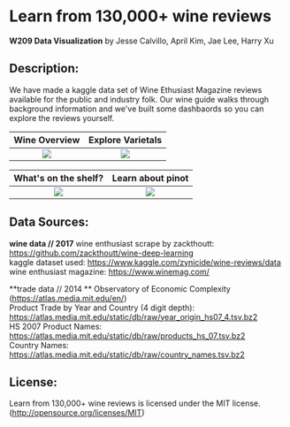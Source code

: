 # Learn from 130,000+ wine reviews

**W209 Data Visualization** by Jesse Calvillo, April Kim, Jae Lee, Harry Xu    

## Description: ##
We have made a kaggle data set of Wine Ethusiast Magazine reviews available for the public and industry folk.
Our wine guide walks through background information and we've built some dashbaords so you can explore the reviews yourself.

|Wine Overview |  Explore Varietals |
|:------------:|:------------------:|
| ![](http://people.ischool.berkeley.edu/~aprilkim/img/scrolly1.gif)  |  ![](http://people.ischool.berkeley.edu/~aprilkim/img/varietals.gif) |

| What's on the shelf? | Learn about pinot |
|:--------------------:|:-----------------:|
| ![](http://people.ischool.berkeley.edu/~aprilkim/img/parallelcoord.gif) | ![](http://people.ischool.berkeley.edu/~aprilkim/img/pinot.gif) |


## Data Sources: ##
**wine data // 2017**
wine enthusiast scrape by zackthoutt: https://github.com/zackthoutt/wine-deep-learning  
kaggle dataset used: https://www.kaggle.com/zynicide/wine-reviews/data  
wine enthusiast magazine: https://www.winemag.com/   
  
**trade data // 2014 **
Observatory of Economic Complexity (https://atlas.media.mit.edu/en/)  
Product Trade by Year and Country (4 digit depth): https://atlas.media.mit.edu/static/db/raw/year_origin_hs07_4.tsv.bz2  
HS 2007 Product Names: https://atlas.media.mit.edu/static/db/raw/products_hs_07.tsv.bz2  
Country Names: https://atlas.media.mit.edu/static/db/raw/country_names.tsv.bz2  
  


## License: ##
Learn from 130,000+ wine reviews is licensed under the MIT license. (http://opensource.org/licenses/MIT)
  
